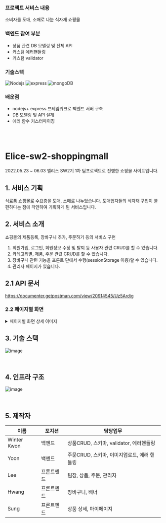 ### 프로젝트 서비스 내용
소비자를 도매, 소매로 나눈 식자재 쇼핑몰

### 백엔드 참여 부분
* 상품 관련 DB 모델링 및 전체 API
* 커스텀 에러핸들링
* 커스텀 validator

### 기술스택
<img alt="Nodejs" src="https://img.shields.io/badge/-Nodejs-43853d?style=flat-square&logo=Node.js&logoColor=white" /> <img alt="express" src="https://img.shields.io/badge/-express-ffffff?style=flat-square&logo=express&logoColor=black" />
<img alt="mongoDB" src="https://img.shields.io/badge/-mongoDB-019267?style=flat-square&logo=mongodb&logoColor=white" />

### 배운점
* nodejs+ express 프레임워크로 백엔드 서버 구축
* DB 모델링 및 API 설계
* 에러 함수 커스터마이징

<br>
<br>

# Elice-sw2-shoppingmall
2022.05.23 ~ 06.03 엘리스 SW2기 1차 팀프로젝트로 진행한 쇼핑몰 사이트입니다.


## 1. 서비스 기획
식료품 쇼핑몰로 수요층을 도매, 소매로 나누었습니다. 도매업자들의 식자재 구입이 불편하다는 점에 착안하여 기획하게 된 서비스입니다. 

## 2. 서비스 소개
쇼핑몰의 제품등록, 장바구니 추가, 주문하기 등의 서비스 구현

1. 회원가입, 로그인, 회원정보 수정 및 탈퇴 등 사용자 관련 CRUD를 할 수 있습니다.
2. 카테고리별, 제품, 주문 관련 CRUD를 할 수 있습니다.
3. 장바구니 관련 기능을 프론트 단에서 수행(sessionStorage 이용)할 수 있습니다.
4. 관리자 페이지가 있습니다.

## 2.1 API 문서
https://documenter.getpostman.com/view/20914545/Uz5Ardjg


  
### 2.2 페이지별 화면
<details><summary>페이지별 화면 상세 이미지</summary>
 
|  |  |
| -------------------------------------------------------- | -------------------------------------------------------------------|
|![image](https://user-images.githubusercontent.com/98244487/172752838-398930da-f50b-49e8-8970-feeee9f81378.png) |![image](https://user-images.githubusercontent.com/98244487/172753232-d772b29d-e40e-4d29-847e-4b9aab29ac4b.png)|
|    메인 페이지                                |      회원가입 화면                      |
| ![image](https://user-images.githubusercontent.com/98244487/172753126-0bbb1b20-0e8b-45bd-b1ca-863cbb95c72c.png) | ![image](https://user-images.githubusercontent.com/98244487/172753356-1b9bc2e8-7acc-4f14-9676-ccc29d51b721.png) |
|    로그인 페이지                              |   전체 상품 페이지                         |
| ![image](https://user-images.githubusercontent.com/98244487/172753631-0c61b656-39d6-4e73-8bf5-aa9706ca6057.png)|  ![image](https://user-images.githubusercontent.com/98244487/172753702-4fbbf33e-435b-44dd-bd7f-f31afa3f30db.png)|
| 상품 상세 페이지                              |                        장바구니 페이지     |
|![image](https://user-images.githubusercontent.com/98244487/172754192-4a9b747d-13fa-4e51-a460-0d0cdc0300f4.png) |![image](https://user-images.githubusercontent.com/98244487/172754349-155e184c-0a9f-406b-9a0a-4d2e1015757c.png)|
|  주문 페이지                                  |   주문 조회 페이지                      |
|![image](https://user-images.githubusercontent.com/98244487/172754408-ff66ac19-735c-44ca-89b2-9369e84117bf.png)|![image](https://user-images.githubusercontent.com/98244487/172754633-fac4e3d1-bca2-4d57-8bfe-711ad5f6a037.png) |
|  사용자 마이페이지                            |    관리자 상품 등록 페이지           |
|![image](https://user-images.githubusercontent.com/98244487/172762599-874c9125-db2c-4f6c-b70f-b4a04a86ebfb.png)|![image](https://user-images.githubusercontent.com/98244487/172762462-f76f63b4-37e7-44dc-8981-11879ba7a603.png)|
|   관리자 상품 수정/삭제 페이지 | 관리자 상품 조회 페이지 |
|![image](https://user-images.githubusercontent.com/98244487/172762645-9201f80c-3cb7-4838-9e49-b2fc3af320eb.png) | |
| 관리자 주문 조회/ 취소 페이지 | |



  </details>




## 3. 기술 스택

![image](https://i.ibb.co/N34mXzy/image.png)

<br />

## 4. 인프라 구조

![image](https://i.ibb.co/9tGxmx0/image.png)<br />

<br />

## 5. 제작자

| 이름 | 포지션 | 담당업무|
| ------ | ------ | ------- |
| Winter Kwon | 백엔드 | 상품CRUD, 스키마, validator, 에러핸들링|
| Yoon | 백엔드 | 주문CRUD, 스키마, 이미지업로드, 에러 핸들링|
|Lee | 프론트엔드 | 팀장, 상품, 주문, 관리자  |   
|Hwang |프론트엔드 | 장바구니, 배너 |
|Sung | 프론트엔드 | 상품 상세, 마이페이지 |


</details>

